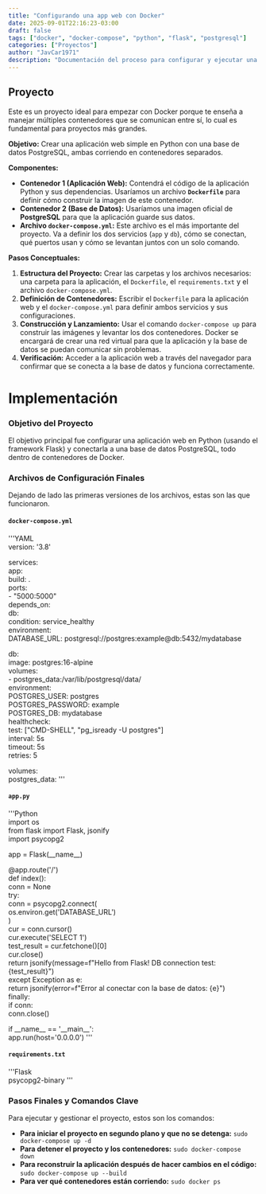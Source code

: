 ```yaml
---
title: "Configurando una app web con Docker"
date: 2025-09-01T22:16:23-03:00
draft: false
tags: ["docker", "docker-compose", "python", "flask", "postgresql"]
categories: ["Proyectos"]
author: "JavCar1971"
description: "Documentación del proceso para configurar y ejecutar una aplicación web simple en Python con una base de datos PostgreSQL, ambas en contenedores Docker."
---
```


## Proyecto

Este es un proyecto ideal para empezar con Docker porque te enseña a manejar múltiples contenedores que se comunican entre sí, lo cual es fundamental para proyectos más grandes.

**Objetivo:** Crear una aplicación web simple en Python con una base de datos PostgreSQL, ambas corriendo en contenedores separados.

**Componentes:**

* **Contenedor 1 (Aplicación Web):** Contendrá el código de la aplicación Python y sus dependencias. Usaríamos un archivo **`Dockerfile`** para definir cómo construir la imagen de este contenedor.  
* **Contenedor 2 (Base de Datos):** Usaríamos una imagen oficial de **PostgreSQL** para que la aplicación guarde sus datos.  
* **Archivo `docker-compose.yml`:** Este archivo es el más importante del proyecto. Va a definir los dos servicios (`app` y `db`), cómo se conectan, qué puertos usan y cómo se levantan juntos con un solo comando.

**Pasos Conceptuales:**

1. **Estructura del Proyecto:** Crear las carpetas y los archivos necesarios: una carpeta para la aplicación, el `Dockerfile`, el `requirements.txt` y el archivo `docker-compose.yml`.  
2. **Definición de Contenedores:** Escribir el `Dockerfile` para la aplicación web y el `docker-compose.yml` para definir ambos servicios y sus configuraciones.  
3. **Construcción y Lanzamiento:** Usar el comando `docker-compose up` para construir las imágenes y levantar los dos contenedores. Docker se encargará de crear una red virtual para que la aplicación y la base de datos se puedan comunicar sin problemas.  
4. **Verificación:** Acceder a la aplicación web a través del navegador para confirmar que se conecta a la base de datos y funciona correctamente.

# Implementación

### **Objetivo del Proyecto**

El objetivo principal fue configurar una aplicación web en Python (usando el framework Flask) y conectarla a una base de datos PostgreSQL, todo dentro de contenedores de Docker.

### **Archivos de Configuración Finales**

Dejando de lado las primeras versiones de los archivos, estas son las que funcionaron.

#### **`docker-compose.yml`**

'''YAML  
version: '3.8'

services:  
  app:  
    build: .  
    ports:  
      \- "5000:5000"  
    depends\_on:  
      db:  
        condition: service\_healthy  
    environment:  
      DATABASE\_URL: postgresql://postgres:example@db:5432/mydatabase

  db:  
    image: postgres:16-alpine  
    volumes:  
      \- postgres\_data:/var/lib/postgresql/data/  
    environment:  
      POSTGRES\_USER: postgres  
      POSTGRES\_PASSWORD: example  
      POSTGRES\_DB: mydatabase  
    healthcheck:  
      test: \["CMD-SHELL", "pg\_isready \-U postgres"\]  
      interval: 5s  
      timeout: 5s  
      retries: 5

volumes:  
  postgres\_data:
'''


#### **`app.py`**

'''Python  
import os  
from flask import Flask, jsonify  
import psycopg2

app \= Flask(\_\_name\_\_)

@app.route('/')  
def index():  
    conn \= None  
    try:  
        conn \= psycopg2.connect(  
            os.environ.get('DATABASE\_URL')  
        )  
        cur \= conn.cursor()  
        cur.execute('SELECT 1')  
        test\_result \= cur.fetchone()\[0\]  
        cur.close()  
        return jsonify(message=f"Hello from Flask\! DB connection test: {test\_result}")  
    except Exception as e:  
        return jsonify(error=f"Error al conectar con la base de datos: {e}")  
    finally:  
        if conn:  
            conn.close()

if \_\_name\_\_ \== '\_\_main\_\_':  
    app.run(host='0.0.0.0')
'''


#### **`requirements.txt`**

'''Flask  
psycopg2-binary
'''

### **Pasos Finales y Comandos Clave**

Para ejecutar y gestionar el proyecto, estos son los comandos:

* **Para iniciar el proyecto en segundo plano y que no se detenga:** `sudo docker-compose up -d`  
* **Para detener el proyecto y los contenedores:** `sudo docker-compose down`  
* **Para reconstruir la aplicación después de hacer cambios en el código:** `sudo docker-compose up --build`  
* **Para ver qué contenedores están corriendo:** `sudo docker ps`


